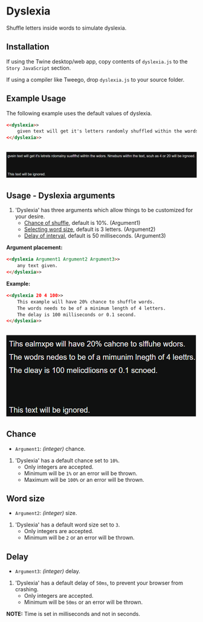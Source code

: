 # Dyslexia

Shuffle letters inside words to simulate dyslexia.

## Installation

If using the Twine desktop/web app, copy contents of `dyslexia.js` to the `Story JavaScript` section.

If using a compiler like Tweego, drop `dyslexia.js` to your source folder.

## Example Usage

The following example uses the default values of dyslexia.

```html
<<dyslexia>>
    given text will get it's letters randomly shuffled within the words. Numbers within the text, such as 4 or 20 will be ignored.
<</dyslexia>>
```
![Dyslexia example](./Resources/Gif/example1.gif)
---

## Usage - Dyslexia arguments

1. 'Dyslexia' has three arguments which allow things to be customized for your desire.
    - [Chance of shuffle](#Chance), default is 10%. (Argument1)
    - [Selecting word size](#Word-size), default is 3 letters. (Argument2)
    - [Delay of interval](#Delay), default is 50 milliseconds. (Argument3)

**Argument placement:**

```html
<<dyslexia Argument1 Argument2 Argument3>>
    any text given.
<</dyslexia>>
```

**Example:**

```html
<<dyslexia 20 4 100>>
    This example will have 20% chance to shuffle words.
    The words needs to be of a minimum length of 4 letters.
    The delay is 100 milliseconds or 0.1 second.
<</dyslexia>>
```
![Dyslexia example](./Resources/Gif/example2.gif)
---

## Chance

- `Argument1`: *(integer)* chance.

1. 'Dyslexia' has a default chance set to `10%`.
    - Only integers are accepted.
    - Minimum will be `1%` or an error will be thrown.
    - Maximum will be `100%` or an error will be thrown.

## Word size

- `Argument2`: *(integer)* size.

1. 'Dyslexia' has a default word size set to `3`.
    - Only integers are accepted.
    - Minimum will be `2` or an error will be thrown.

## Delay

- `Argument3`: *(integer)* delay.

1. 'Dyslexia' has a default delay of `50ms`, to prevent your browser from crashing.
    - Only integers are accepted.
    - Minimum will be `50ms` or an error will be thrown.

**NOTE:** Time is set in milliseconds and not in seconds.
